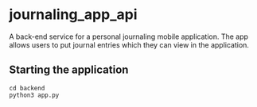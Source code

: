 # journaling_app_api
A back-end service for a personal journaling mobile application. The app allows users to put journal entries which they can view in the application.

## Starting the application

    cd backend
    python3 app.py
